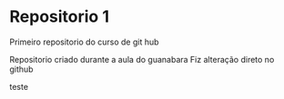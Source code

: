 # Repositorio 1
 Primeiro repositorio do curso de git hub

 Repositorio criado durante a aula do guanabara
 Fiz alteração direto no github 

 teste
 

 
